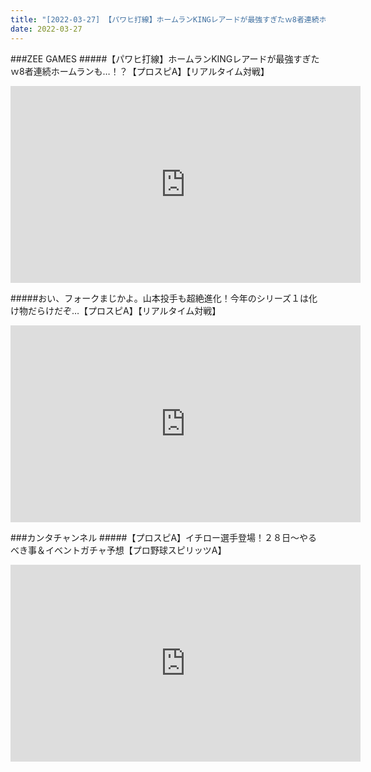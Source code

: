 ```yaml
---
title: "[2022-03-27] 【パワヒ打線】ホームランKINGレアードが最強すぎたｗ8者連続ホームランも…！？【プロスピA】【リアルタイム対戦】 他"
date: 2022-03-27
---
```

###ZEE GAMES
#####【パワヒ打線】ホームランKINGレアードが最強すぎたｗ8者連続ホームランも…！？【プロスピA】【リアルタイム対戦】
<iframe width="560" height="315" src="https://www.youtube.com/embed/ywDgTBicC4Q" frameborder="0" allow="accelerometer; autoplay; clipboard-write; encrypted-media; gyroscope; picture-in-picture" allowfullscreen></iframe>

#####おい、フォークまじかよ。山本投手も超絶進化！今年のシリーズ１は化け物だらけだぞ…【プロスピA】【リアルタイム対戦】
<iframe width="560" height="315" src="https://www.youtube.com/embed/u4TMX1rLaDE" frameborder="0" allow="accelerometer; autoplay; clipboard-write; encrypted-media; gyroscope; picture-in-picture" allowfullscreen></iframe>

###カンタチャンネル
#####【プロスピA】イチロー選手登場！２８日～やるべき事＆イベントガチャ予想【プロ野球スピリッツA】
<iframe width="560" height="315" src="https://www.youtube.com/embed/xxNaBdpZHzI" frameborder="0" allow="accelerometer; autoplay; clipboard-write; encrypted-media; gyroscope; picture-in-picture" allowfullscreen></iframe>

